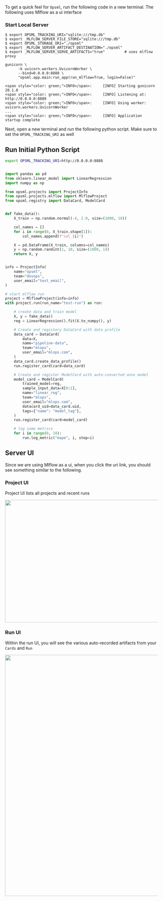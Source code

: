 To get a quick feel for `Opsml`, run the following code in a new terminal. The following uses Mlflow as a ui interface

### Start Local Server

<div class="termy">

```console
$ export OPSML_TRACKING_URI="sqlite:///tmp.db"
$ export _MLFLOW_SERVER_FILE_STORE="sqlite:///tmp.db"
$ export OPSML_STORAGE_URI="./opsml"
$ export _MLFLOW_SERVER_ARTIFACT_DESTINATION="./opsml"
$ export _MLFLOW_SERVER_SERVE_ARTIFACTS="true"         # uses mlflow proxy

gunicorn \
      -k uvicorn.workers.UvicornWorker \
      --bind=0.0.0.0:8888 \
      "opsml.app.main:run_app(run_mlflow=True, login=False)"

<span style="color: green;">INFO</span>:     [INFO] Starting gunicorn 20.1.0
<span style="color: green;">INFO</span>:     [INFO] Listening at: http://0.0.0.0:8889
<span style="color: green;">INFO</span>:     [INFO] Using worker: uvicorn.workers.UvicornWorker
...
<span style="color: green;">INFO</span>:     [INFO] Application startup complete
```

</div>


Next, open a new terminal and run the following python script. Make sure to set the `OPSML_TRACKING_URI` as well


## Run Initial Python Script

```bash
export OPSML_TRACKING_URI=http://0.0.0.0:8888
```

```python

import pandas as pd
from sklearn.linear_model import LinearRegression
import numpy as np

from opsml.projects import ProjectInfo
from opsml.projects.mlflow import MlflowProject
from opsml.registry import DataCard, ModelCard


def fake_data():
    X_train = np.random.normal(-4, 2.0, size=(1000, 10))

    col_names = []
    for i in range(0, X_train.shape[1]):
        col_names.append(f"col_{i}")

    X = pd.DataFrame(X_train, columns=col_names)
    y = np.random.randint(1, 10, size=(1000, 1))
    return X, y


info = ProjectInfo(
    name="opsml",
    team="devops",
    user_email="test_email",
)

# start mlflow run
project = MlflowProject(info=info)
with project.run(run_name="test-run") as run:

    # create data and train model
    X, y = fake_data()
    reg = LinearRegression().fit(X.to_numpy(), y)

    # Create and registery DataCard with data profile
    data_card = DataCard(
        data=X,
        name="pipeline-data",
        team="mlops",
        user_email="mlops.com",
    )
    data_card.create_data_profile()
    run.register_card(card=data_card)

    # Create and register ModelCard with auto-converted onnx model
    model_card = ModelCard(
        trained_model=reg,
        sample_input_data=X[0:1],
        name="linear_reg",
        team="mlops",
        user_email="mlops.com",
        datacard_uid=data_card.uid,
        tags={"name": "model_tag"},
    )
    run.register_card(card=model_card)

    # log some metrics
    for i in range(0, 10):
        run.log_metric("mape", i, step=i)
```

## Server UI

Since we are using Mlflow as a ui, when you click the uri link, you should see something similar to the following.

### Project UI

Project UI lists all projects and recent runs

<p align="center">
  <img src="../images/mlflow_ui.png"  width="1512" height="402" alt="mlflow"/>
</p>

### Run UI

Within the run UI, you will see the various auto-recorded artifacts from your `Cards` and `Run`

<p align="center">
  <img src="../images/mlflow_run.png"  width="1841" height="792" alt="mlflow run"/>
</p>

